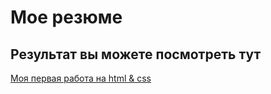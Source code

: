 # Мое резюме
## Результат вы можете посмотреть тут

[Моя первая работа на html & css](https://yaroboy.github.io/resume1/)

